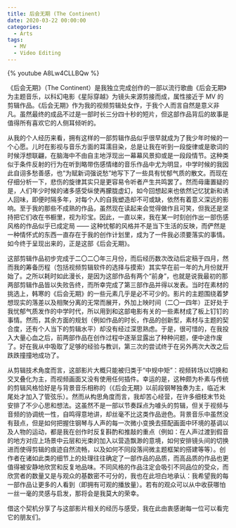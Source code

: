 ```yaml
---
title: 后会无期 (The Continent)
date: 2020-03-22 00:00:00
categories:
  - Arts
tags:
  - MV
  - Video Editing
---
```


{% youtube A8Lw4CLLBQw %}

《后会无期》（The Continent）是我独立完成创作的一部以流行歌曲《后会无期》为主题音乐，以科幻电影《星际穿越》为镜头来源剪接而成，属性接近于 MV 的剪辑作品。《后会无期》作为我的视频剪辑处女作，于我个人而言自然是意义非凡。虽然最终的成品不过是一部时长三分四十秒的短片，但这部作品背后的故事是值得所有喜欢它的人侧耳倾听的。

从我的个人经历来看，拥有这样的一部剪辑作品似乎很早就成为了我少年时候的一个心愿。儿时在影视与音乐方面的耳濡目染，总是让我在听到一段旋律或是歌词的时候浮想联翩，在脑海中不由自主地浮现出一幕幕风景抑或是一段段情节。这种类似于条件反射的行为在听到略带伤感情绪的音乐作品中尤为明显，中学时候的我因此自诩多愁善感，也“为赋新词强说愁”地写下了一些具有忧郁气质的散文。而现在仔细分析一下，悲伤的旋律其实只是更容易令听者产生共鸣罢了。然而毋庸置疑的是，人们年少时候的诸多感受纵使再朦胧虚幻，如今回想起来也依然记忆犹新和诱人回味，即便时隔多年，对每个人的自我塑造却不可或缺，依然有着意义深远的影响。至于我的那些不成熟的作品，虽然现在读起来会觉得做作且可笑，但我还是坚持把它们收在书橱里，视为珍宝。因此，一直以来，我在某一时刻创作出一部伤感风格的作品似乎已成定局 —— 这种忧郁的风格并不是当下生活的反映，而俨然是一种情怀式的东西一直存在于我的创作计划里，成为了一件我必须要落实的事情。如今终于呈现出来的，正是这部《后会无期》。

这部剪辑作品初步完成于二〇二〇年三月份，而后经历数次改动后定稿于四月，然而我的筹备历程（包括视频剪辑软件的选择与摸索）其实早在前一年的九月份就开始了。之所以耗时如此漫长，是因为这部作品有两个“前身”，也就是说我最初的那两部剪辑作品皆以失败告终，而所幸完成了第三部作品并得以发表。当时在素材的挑选上，韩寒的《后会无期》的一些元素几乎是必不可少的。影片的主题围绕着梦想现实的落差以及相聚分离的无常而展开，外加上映时间（二〇一四年）正好处于我忧郁气质发作的中学时代，所以用到和这部电影有关的一些素材成了板上钉钉的事情。然而，其余方面的规划（例如作品的时长，作品的创新型，素材与主题的契合度，还有个人当下的剪辑水平）却没有经过深思熟虑。于是，很可惜的，在我投入大量心血之后，前两部作品在创作过程中逐渐显露出了种种问题，便中途作废了。好在我从中吸取了足够的经验与教训，第三次的尝试终于在另外两次大改之后跌跌撞撞地成功了。

从剪辑技术角度而言，这部影片大概只能被归类于“中规中矩”：视频转场以切换和交叉叠化为主，而视频画面又没有使用任何插件。幸运的是，这种颇为朴素与传统的剪辑风格恰好是与背景音乐相称的（《后会无期》以前段钢琴独奏为主，临近末尾处才加入了管弦乐）。然而从构思角度而言，我却苦心经营，在许多细枝末节处安排了不少心思和想法。这虽然不是一部以节奏踩点为噱头的剪辑，但关于视频与音频的协调统一性，自鸣得意地讲，却丝毫不比这类作品逊色。背景音乐中虽然没有鼓点，但是如何把握住钢琴与人声的每一次微小变换去搭配画面中环境的基调以及人物的运动，都是我在创作时反复斟酌和推敲的重点（例如：在人声过渡到假音的地方对应上场景中云层和光束的加入以营造飘渺的意境，如何安排镜头间的切换进而使得剪辑的痕迹自然流畅，以及如何不同段落间微主题框架的搭建等等）。创作者在诸如此类的细节上的处理往往确定了一部作品的品质，而高品质的作品也更值得被安静地欣赏和反复地品味。不同风格的作品注定会吸引不同品位的受众，而欣赏者的数量又是与观众的基数密不可分的，我也在此坦白地承认：我希望我的每一部作品让更多的人看到（即拥有可观的播放量）。若有的观众可以从中收获哪怕一丝一毫的灵感与启发，那将会是我莫大的荣幸。

借这个契机分享了与这部影片相关的经历与感受，我在此由衷感谢每一位可以看完它的朋友们。
